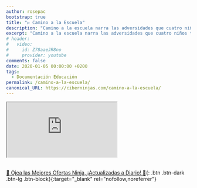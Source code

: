 ```yaml
---
author: rosepac
bootstrap: true
title: "▷ Camino a la Escuela"
description: "Camino a la escuela narra las adversidades que cuatro niños tienen que superar para ir al colegio"
excerpt: "Camino a la escuela narra las adversidades que cuatro niños tienen que superar para ir al colegio"
# header:
#   video:
#     id: Z78aaeJR8no
#     provider: youtube
comments: false
date: 2020-01-05 00:00:00 +0200
tags:
  - Documentación Educación
permalink: /camino-a-la-escuela/
canonical_URL: https://ciberninjas.com/camino-a-la-escuela/
---
```


<div class="embed-responsive embed-responsive-16by9">
  <iframe class="embed-responsive-item" src="https://www.youtube-nocookie.com/embed/8u51ZY2a3Sc?rel=0" allowfullscreen></iframe>
</div><br/>

[🎁 Ojea las Mejores Ofertas Ninja, ¡Actualizadas a Diario! 🛒](https://www.amazon.es/shop/cibercursos){: .btn .btn-dark .btn-lg .btn-block}{:target="_blank" rel="nofollow,noreferrer"}